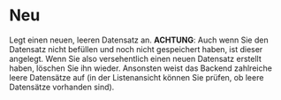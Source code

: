 # Neu

Legt einen neuen, leeren Datensatz an.
**ACHTUNG**: Auch wenn Sie den Datensatz nicht befüllen und noch nicht gespeichert haben, ist dieser angelegt. Wenn Sie also versehentlich einen neuen Datensatz erstellt haben, löschen Sie ihn wieder. Ansonsten weist das Backend zahlreiche leere Datensätze auf (in der Listenansicht können Sie prüfen, ob leere Datensätze vorhanden sind).